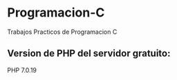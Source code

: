 # Programacion-C
Trabajos Practicos de Programacion C

## Version de PHP del servidor gratuito:
PHP 7.0.19